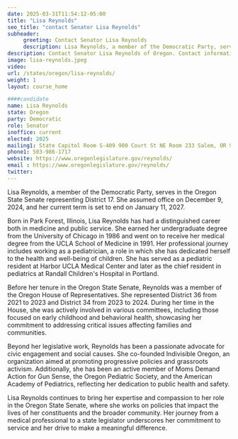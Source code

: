 ```yaml
---
date: 2025-03-31T11:54:12-05:00
title: "Lisa Reynolds"
seo_title: "contact Senator Lisa Reynolds"
subheader:
     greeting: Contact Senator Lisa Reynolds
     description: Lisa Reynolds, a member of the Democratic Party, serves in the Oregon State Senate representing District 17. She assumed office on December 9, 2024, and her current term is set to end on January 11, 2027.
description: Contact Senator Lisa Reynolds of Oregon. Contact information for Lisa Reynolds includes email address, phone number, and mailing address.
image: lisa-reynolds.jpeg
video:
url: /states/oregon/lisa-reynolds/
weight: 1
layout: course_home

####candidate
name: Lisa Reynolds
state: Oregon
party: Democratic
role: Senator
inoffice: current
elected: 2025
mailing1: State Capitol Room S-409 900 Court St NE Room 233 Salem, OR 97301
phone1: 503-986-1717
website: https://www.oregonlegislature.gov/reynolds/
email : https://www.oregonlegislature.gov/reynolds/
twitter: 
---
```

Lisa Reynolds, a member of the Democratic Party, serves in the Oregon State Senate representing District 17. She assumed office on December 9, 2024, and her current term is set to end on January 11, 2027.

Born in Park Forest, Illinois, Lisa Reynolds has had a distinguished career both in medicine and public service. She earned her undergraduate degree from the University of Chicago in 1986 and went on to receive her medical degree from the UCLA School of Medicine in 1991. Her professional journey includes working as a pediatrician, a role in which she has dedicated herself to the health and well-being of children. She has served as a pediatric resident at Harbor UCLA Medical Center and later as the chief resident in pediatrics at Randall Children's Hospital in Portland.

Before her tenure in the Oregon State Senate, Reynolds was a member of the Oregon House of Representatives. She represented District 36 from 2021 to 2023 and District 34 from 2023 to 2024. During her time in the House, she was actively involved in various committees, including those focused on early childhood and behavioral health, showcasing her commitment to addressing critical issues affecting families and communities.

Beyond her legislative work, Reynolds has been a passionate advocate for civic engagement and social causes. She co-founded Indivisible Oregon, an organization aimed at promoting progressive policies and grassroots activism. Additionally, she has been an active member of Moms Demand Action for Gun Sense, the Oregon Pediatric Society, and the American Academy of Pediatrics, reflecting her dedication to public health and safety.

Lisa Reynolds continues to bring her expertise and compassion to her role in the Oregon State Senate, where she works on policies that impact the lives of her constituents and the broader community. Her journey from a medical professional to a state legislator underscores her commitment to service and her drive to make a meaningful difference.
